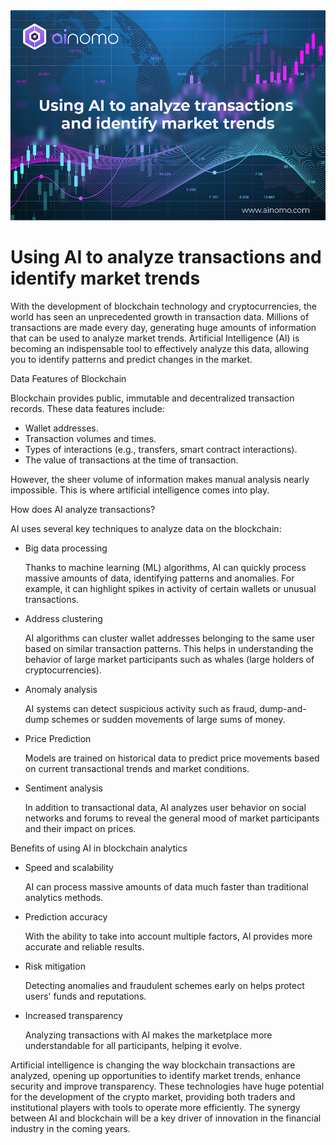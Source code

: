 <img src="https://github.com/ainomodatalab/news/blob/2a7e2adbc6c07a7fe14ec0bef828d4b981ca5706/11.12.2024/image.png" alt="image">
<br>
<h1>Using AI to analyze transactions and identify market trends</h1>
<p>With the development of blockchain technology and cryptocurrencies, the world has seen an unprecedented growth in transaction data. Millions of transactions are made every day, generating huge amounts of information that can be used to analyze market trends. Artificial Intelligence (AI) is becoming an indispensable tool to effectively analyze this data, allowing you to identify patterns and predict changes in the market. 
</p>
<p>Data Features of Blockchain
</p>
<p>Blockchain provides public, immutable and decentralized transaction records. These data features include:
</p>
<ul>
<li>Wallet addresses.
</li>
<li>Transaction volumes and times.
</li>
<li>Types of interactions (e.g., transfers, smart contract interactions).</li>
<li>The value of transactions at the time of transaction.</li>
</ul>
<p>However, the sheer volume of information makes manual analysis nearly impossible. This is where artificial intelligence comes into play.
</p>
<p>How does AI analyze transactions?
</p>
<p>AI uses several key techniques to analyze data on the blockchain:
</p>
<ul>
<li>Big data processing </br>
<p>Thanks to machine learning (ML) algorithms, AI can quickly process massive amounts of data, identifying patterns and anomalies. For example, it can highlight spikes in activity of certain wallets or unusual transactions.
</p>
</li>
<li>Address clustering</br>
<p>AI algorithms can cluster wallet addresses belonging to the same user based on similar transaction patterns. This helps in understanding the behavior of large market participants such as whales (large holders of cryptocurrencies).
</p>
</li>
<li>Anomaly analysis</br>
<p>AI systems can detect suspicious activity such as fraud, dump-and-dump schemes or sudden movements of large sums of money.
</p>
</li>
<li>Price Prediction</br><p>Models are trained on historical data to predict price movements based on current transactional trends and market conditions.</p></li>
<li>Sentiment analysis</br>
<p>In addition to transactional data, AI analyzes user behavior on social networks and forums to reveal the general mood of market participants and their impact on prices.
</p>
</li>
</ul>
<p>Benefits of using AI in blockchain analytics
</p>
<ul>
<li>Speed and scalability</br><p>AI can process massive amounts of data much faster than traditional analytics methods.</p></li>
<li>Prediction accuracy</br><p>With the ability to take into account multiple factors, AI provides more accurate and reliable results.</p></li>
<li>Risk mitigation</br><p>Detecting anomalies and fraudulent schemes early on helps protect users' funds and reputations.
</p></li>
<li>Increased transparency</br><p>Analyzing transactions with AI makes the marketplace more understandable for all participants, helping it evolve.
</p></li>
</ul>
<p>Artificial intelligence is changing the way blockchain transactions are analyzed, opening up opportunities to identify market trends, enhance security and improve transparency. These technologies have huge potential for the development of the crypto market, providing both traders and institutional players with tools to operate more efficiently. The synergy between AI and blockchain will be a key driver of innovation in the financial industry in the coming years.</p>
